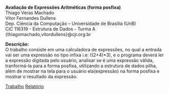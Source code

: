 **Avaliação de Expressões Aritméticas (forma posfixa)**\
Thiago Veras Machado\
Vitor Fernandes Dullens\
Dep. Ciência da Computação – Universidade de Brası́lia (UnB)\
CiC 116319 - Estrutura de Dados - Turma A\
{thiagomachado,vitordullens}@cjr.org.br

**Descrição:**\
O trabalho consiste em uma calculadora de expressões, no qual a entrada vai ser uma
expressão no tipo infixa i.e: ((2+4)*3), e o programa deverá ler a expressão digitada pelo
usuário, analisar se é uma expressão válida, tranformá-la para a forma posfixa, utilizando
a estrutura de dados pilha, além de mostrar na tela para o usuário ela(expressão) na forma
posfixa e mostrar o resultado da expressão.

[Trabalho](Calculator.c)
[Relatório](Relatorio_Trabalho_1_ED.pdf)
